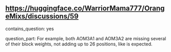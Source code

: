 ## https://huggingface.co/WarriorMama777/OrangeMixs/discussions/59

contains_question: yes

question_part: For example, both AOM3A1 and AOM3A2 are missing several of their block weights, not adding up to 26 positions, like is expected.
